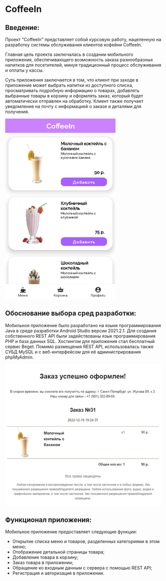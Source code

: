 # CoffeeIn

## Введение:

Проект "CoffeeIn" представляет собой курсовую работу, нацеленную на разработку системы обслуживания клиентов кофейни CoffeeIn. 

Главная цель проекта заключалась в создании мобильного приложения, обеспечивающего возможность заказа разнообразных напитков для посетителей, минуя традиционный процесс обслуживания и оплаты у кассы.

Суть приложения заключается в том, что клиент при заходе в приложение может выбрать напитки из доступного списка, просматривать подробную информацию о товарах, добавлять выбранные товары в корзину и оформлять заказ, который будет автоматически отправлен на обработку. Клиент также получает уведомление на почту с информацией о заказе и деталями для получения.

![alt text](https://github.com/sheim0-o/CoffeeIn/blob/master/images/1.png?raw=true)

## Обоснование выбора сред разработки:

Мобильное приложение было разработано на языке программирования Java в среде разработки Android Studio версии 2021.2.1. Для создания собственного REST API были задействованы язык программирования PHP и база данных SQL. Хостингом для приложения стал бесплатный сервис Beget. Помимо размещения REST API, использовалась также СУБД MySQL и с веб-интерфейсом для её администрирования phpMyAdmin.

![alt text](https://github.com/sheim0-o/CoffeeIn/blob/master/images/2.png?raw=true)

## Функционал приложения:

Мобильное приложение предоставляет следующие функции:

- Открытие списка меню и товаров, разделенных категориями в этом меню;
- Отображение детальной страницы товара;
- Добавление товара в корзину;
- Заказ товара в приложении;
- Обращение ко входным данным с сервера с помощью REST API;
- Регистрация и авторизация в приложении.
